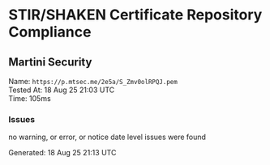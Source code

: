 # STIR/SHAKEN Certificate Repository Compliance

## Martini Security

Name: `https://p.mtsec.me/2e5a/S_Zmv0olRPQJ.pem`\
Tested At: 18 Aug 25 21:03 UTC\
Time: 105ms

### Issues

no warning, or error, or notice date level issues were found

Generated: 18 Aug 25 21:13 UTC